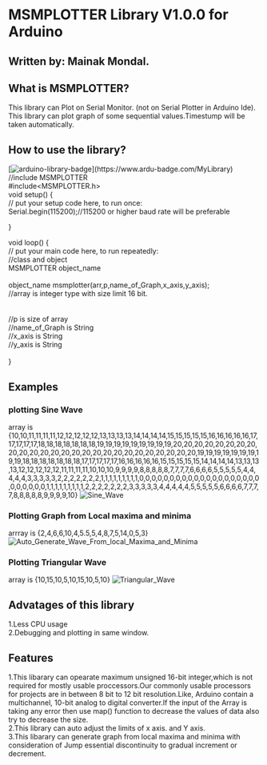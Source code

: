 # MSMPLOTTER Library V1.0.0 for Arduino

## Written by: Mainak Mondal.
## What is MSMPLOTTER?
This library can Plot on Serial Monitor. (not on Serial Plotter in Arduino Ide).
This library can plot graph of some sequential values.Timestump will be taken automatically.
## How to use the library?
[![arduino-library-badge](https://www.ardu-badge.com/badge/MyLibrary.svg?)](https://www.ardu-badge.com/MyLibrary)
//include MSMPLOTTER<br/>
#include<MSMPLOTTER.h><br/>
void setup() {<br/>
  // put your setup code here, to run once:<br/>
Serial.begin(115200);//115200 or higher baud rate will be preferable<br/>

}<br/>

void loop() {<br/>
  // put your main code here, to run repeatedly:<br/>
//class and object<br/>
MSMPLOTTER object_name<br/><br/>
object_name msmplotter(arr,p,name_of_Graph,x_axis,y_axis);<br/>
//array is integer type with size limit 16 bit.<br/><br/><br/>
//p is size of array<br/>
//name_of_Graph is String<br/>
//x_axis is String<br/>
//y_axis is String<br/><br/>
}<br/>
## Examples
### plotting  Sine Wave
array is {10,10,11,11,11,11,12,12,12,12,12,13,13,13,13,14,14,14,14,15,15,15,15,15,16,16,16,16,16,17,17,17,17,17,18,18,18,18,18,18,18,19,19,19,19,19,19,19,19,19,20,20,20,20,20,20,20,20,20,20,20,20,20,20,20,20,20,20,20,20,20,20,20,20,20,20,19,19,19,19,19,19,19,19,19,18,18,18,18,18,18,18,17,17,17,17,17,16,16,16,16,16,15,15,15,15,15,14,14,14,14,13,13,13,13,12,12,12,12,12,11,11,11,11,10,10,10,9,9,9,9,8,8,8,8,8,7,7,7,7,6,6,6,6,5,5,5,5,5,4,4,4,4,4,3,3,3,3,3,2,2,2,2,2,2,2,1,1,1,1,1,1,1,1,1,0,0,0,0,0,0,0,0,0,0,0,0,0,0,0,0,0,0,0,0,0,0,0,0,0,0,1,1,1,1,1,1,1,1,1,2,2,2,2,2,2,2,3,3,3,3,3,4,4,4,4,4,5,5,5,5,5,6,6,6,6,7,7,7,7,8,8,8,8,8,9,9,9,9,10}
![Sine_Wave](https://user-images.githubusercontent.com/32256636/82096688-090f4f00-971f-11ea-8a2d-667842176f30.png)
### Plotting Graph from Local maxima and minima
arrray is {2,4,6,6,10,4,5.5,5,4,8,7,5,14,0,5,3}
![Auto_Generate_Wave_From_local_Maxima_and_Minima](https://user-images.githubusercontent.com/32256636/82096798-44118280-971f-11ea-8d42-2dfd257e29dd.png)
### Plotting Triangular Wave
array is {10,15,10,5,10,15,10,5,10}
![Triangular_Wave](https://user-images.githubusercontent.com/32256636/82096799-4542af80-971f-11ea-8730-8afc292cc5b1.png)
## Advatages of this library
1.Less CPU usage<br/>
2.Debugging and plotting in same window.
## Features
1.This libarary can opearate maximum  unsigned 16-bit integer,which is not required for mostly usable proccessors.Our commonly usable processors for projects are in between 8 bit to 12 bit resolution.Like, Arduino contain a multichannel, 10-bit analog to digital converter.If the input of the Array is taking any error then use map() function to decrease the values of data also try to decrease the size.<br/>
2.This library can auto adjust the limits of x axis. and Y axis.<br/>
3.This libarary can generate graph from local maxima and minima with consideration of Jump essential discontinuity to gradual increment or decrement.
